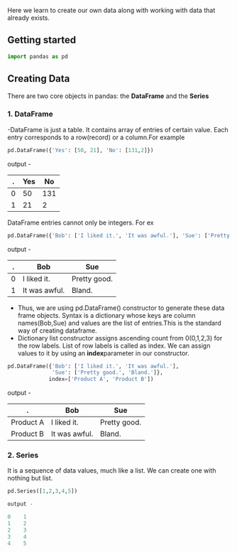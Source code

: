 Here we learn to create our own data along with working with data that already exists.
<br>
## Getting started

```python
import pandas as pd
```

## Creating Data

There are two core objects in pandas: the **DataFrame** and the **Series**

### 1. DataFrame

-DataFrame is just a table. It contains array of entries of certain value. Each entry corresponds to a row(record) or a column.For example
```python
pd.DataFrame({'Yes': [50, 21], 'No': [131,2]})

```

output - 

.|Yes|	No
----| ----| ----|
0	|50	|131
1	|21|	2

DataFrame entries cannot only be integers. For ex

```python
pd.DataFrame({'Bob': ['I liked it.', 'It was awful.'], 'Sue': ['Pretty good.', 'Bland.']})
```
output - 

.|	Bob|	Sue
---| ---| ---|
0	|I liked it.	|Pretty good.
1	|It was awful.|	Bland.

* Thus, we are using pd.DataFrame() constructor to generate these data frame objects. Syntax is a dictionary whose keys are column names(Bob,Sue) and values are the list of entries.This is the standard way of creating dataframe.
* Dictionary list constructor assigns ascending count from 0(0,1,2,3) for the row labels. List of row labels is called as index. We can assign values to it by using an **index**parameter in our constructor.

```python
pd.DataFrame({'Bob': ['I liked it.', 'It was awful.'], 
              'Sue': ['Pretty good.', 'Bland.']},
             index=['Product A', 'Product B'])
```

output - 

.| Bob|	Sue
  ----| ----| ----|
Product A|	I liked it.|	Pretty good.
Product B	| It was awful.	|Bland.

### 2. Series

It is a sequence of data values, much like a list. We can create one with nothing but list.

```python
pd.Series([1,2,3,4,5])

output - 

0    1
1    2
2    3
3    4
4    5
```












